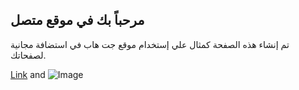 ## مرحباً بك في موقع متصل

تم إنشاء هذه الصفحة كمثال علي إستخدام موقع جت هاب في استضافة مجانية لصفحاتك.

[Link](https://www.motasl.com/) and ![Image](https://www.motasl.com/wp-content/uploads/2021/01/motasl_mokup-1024x724.jpg)

